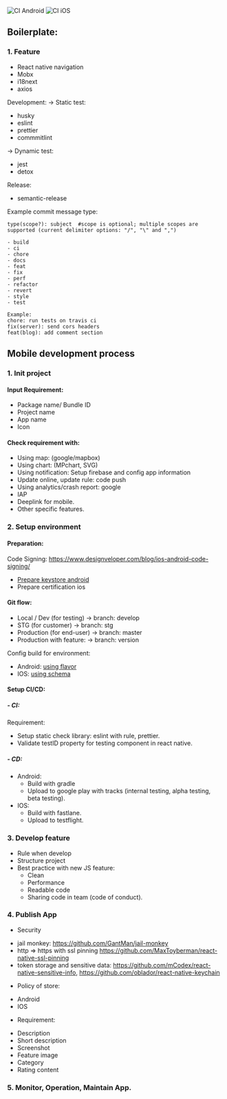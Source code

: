 ![CI Android](https://github.com/MrGru/blackpink/workflows/CI%20Android/badge.svg?branch=master)
![CI iOS](https://github.com/MrGru/blackpink/workflows/CI%20iOS/badge.svg?branch=master)

## Boilerplate:

### 1. Feature

- React native navigation
- Mobx
- i18next
- axios

Development:
-> Static test:

- husky
- eslint
- prettier
- commmitlint

-> Dynamic test:

- jest
- detox

Release:

- semantic-release

Example commit message type:

```
type(scope?): subject  #scope is optional; multiple scopes are supported (current delimiter options: "/", "\" and ",")

- build
- ci
- chore
- docs
- feat
- fix
- perf
- refactor
- revert
- style
- test

Example:
chore: run tests on travis ci
fix(server): send cors headers
feat(blog): add comment section

```

## Mobile development process

### 1. Init project

#### Input Requirement:

- Package name/ Bundle ID
- Project name
- App name
- Icon

#### Check requirement with:

- Using map: (google/mapbox)
- Using chart: (MPchart, SVG)
- Using notification: Setup firebase and config app information
- Update online, update rule: code push
- Using analytics/crash report: google
- IAP
- Deeplink for mobile.
- Other specific features.

### 2. Setup environment

#### Preparation:

Code Signing: https://www.designveloper.com/blog/ios-android-code-signing/

- [Prepare keystore android](https://reactnative.dev/docs/signed-apk-android 'React native docs for generate keystore and config for Android')
- Prepare certification ios

#### Git flow:

- Local / Dev (for testing) -> branch: develop
- STG (for customer) -> branch: stg
- Production (for end-user) -> branch: master
- Production with feature: -> branch: version

Config build for environment:

- Android: [using flavor](https://developer.android.com/studio/build/build-variants)
- IOS: [using schema](https://medium.com/flawless-app-stories/managing-different-environments-using-xcode-build-schemes-and-configurations-af7c43f5be19)

#### Setup CI/CD:

##### - CI:

Requirement:

- Setup static check library: eslint with rule, prettier.
- Validate testID property for testing component in react native.

##### - CD:

- Android:
  - Build with gradle
  - Upload to google play with tracks (internal testing, alpha testing, beta testing).
- IOS:
  - Build with fastlane.
  - Upload to testflight.

### 3. Develop feature

- Rule when develop
- Structure project
- Best practice with new JS feature:
  - Clean
  - Performance
  - Readable code
  - Sharing code in team (code of conduct).

### 4. Publish App

- Security

* jail monkey: https://github.com/GantMan/jail-monkey
* http => https with ssl pinning https://github.com/MaxToyberman/react-native-ssl-pinning
* token storage and sensitive data: https://github.com/mCodex/react-native-sensitive-info, https://github.com/oblador/react-native-keychain

- Policy of store:

* Android
* IOS

- Requirement:

* Description
* Short description
* Screenshot
* Feature image
* Category
* Rating content

### 5. Monitor, Operation, Maintain App.
